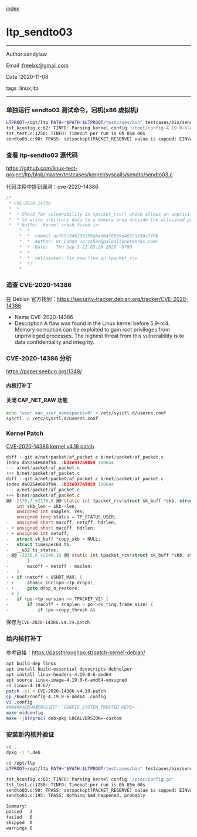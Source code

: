 [index](./index.md)

# ltp_sendto03

---

Author:sandylaw

Email :freelxs@gmail.com

Date :2020-11-06

tags :linux;ltp

---

### 单独运行 sendto03 测试命令，宕机(x86 虚拟机)

```bash
LTPROOT=/opt/ltp PATH="$PATH:$LTPROOT/testcases/bin" testcases/bin/sendto03
tst_kconfig.c:62: TINFO: Parsing kernel config '/boot/config-4.19.0-6-amd64'
tst_test.c:1250: TINFO: Timeout per run is 0h 05m 00s
sendto03.c:90: TPASS: setsockopt(PACKET_RESERVE) value is capped: EINVAL (22)
```

### 查看 ltp-sendto03 源代码

<https://github.com/linux-test-project/ltp/blob/master/testcases/kernel/syscalls/sendto/sendto03.c>

代码注释中提到漏洞：cve-2020-14386

```c
/*
 * CVE-2020-14386
 *  *
 *  * Check for vulnerability in tpacket_rcv() which allows an unprivileged user
 *  * to write arbitrary data to a memory area outside the allocated packet
 *  * buffer. Kernel crash fixed in:
     *  *
     *  *  commit acf69c946233259ab4d64f8869d4037a198c7f06
     *  *  Author: Or Cohen <orcohen@paloaltonetworks.com>
     *  *  Date:   Thu Sep 3 21:05:28 2020 -0700
     *  *
     *  *  net/packet: fix overflow in tpacket_rcv
     *  */
     *
```

### 追查 CVE-2020-14386

在 Debian 官方找到：<https://security-tracker.debian.org/tracker/CVE-2020-14386>

- Name CVE-2020-14386
- Description A flaw was found in the Linux kernel before 5.9-rc4. Memory corruption can be exploited to gain root privileges from unprivileged processes. The highest threat from this vulnerability is to data confidentiality and integrity.

### CVE-2020-14386 分析

<https://paper.seebug.org/1348/>

#### 内核打补丁

#### 关闭 CAP_NET_RAW 功能

```bash
echo "user.max_user_namespaces=0" > /etc/sysctl.d/userns.conf
sysctl -p /etc/sysctl.d/userns.conf
```

### Kernel Patch

[CVE-2020-14386 kernel v4.19 patch](https://git.kernel.org/pub/scm/linux/kernel/git/torvalds/linux.git/diff/?id=acf69c946233259ab4d64f8869d4037a198c7f06)

```c
diff --git a/net/packet/af_packet.c b/net/packet/af_packet.c
index da8254e680f94..2b33e977a9059 100644
--- a/net/packet/af_packet.c
+++ b/net/packet/af_packet.c
diff --git a/net/packet/af_packet.c b/net/packet/af_packet.c
index da8254e680f94..2b33e977a9059 100644
--- a/net/packet/af_packet.c
+++ b/net/packet/af_packet.c
@@ -2170,7 +2170,8 @@ static int tpacket_rcv(struct sk_buff *skb, struct net_device *dev,
    int skb_len = skb->len;
    unsigned int snaplen, res;
    unsigned long status = TP_STATUS_USER;
-   unsigned short macoff, netoff, hdrlen;
- + unsigned short macoff, hdrlen;
- + unsigned int netoff;
-   struct sk_buff *copy_skb = NULL;
-   struct timespec64 ts;
-   __u32 ts_status;
- @@ -2239,6 +2240,10 @@ static int tpacket_rcv(struct sk_buff *skb, struct net_device *dev,
-       }
-       macoff = netoff - maclen;
-   }
- + if (netoff > USHRT_MAX) {
- +     atomic_inc(&po->tp_drops);
- +     goto drop_n_restore;
- + }
-   if (po->tp_version <= TPACKET_V2) {
-       if (macoff + snaplen > po->rx_ring.frame_size) {
-           if (po->copy_thresh &&
```

保存为`CVE-2020-14386.v4.19.patch`

### 给内核打补丁

参考链接：<https://passthroughpo.st/patch-kernel-debian/>

```bash
apt build-dep linux
apt install build-essential devscripts debhelper
apt install linux-headers-4.19.0-6-amd64
apt source linux-image-4.19.0-6-amd64-unsigned
cd linux-4.19.67/
patch -p1 < CVE-2020-14386.v4.19.patch
cp /boot/config-4.19.0-6-amd64 .config
vi .config
######找到并删除认证行：`CONFIG_SYSTEM_TRUSTED_KEYS=`
make oldconfig
make -j$(nproc) deb-pkg LOCALVERSION=-custom
```

### 安装新内核并验证

```bash
cd ..
dpkg -i *.deb
```

```bash
cd /opt/ltp
LTPROOT=/opt/ltp PATH="$PATH:$LTPROOT/testcases/bin" testcases/bin/sendto03

tst_kconfig.c:62: TINFO: Parsing kernel config '/proc/config.gz'
tst_test.c:1250: TINFO: Timeout per run is 0h 05m 00s
sendto03.c:90: TPASS: setsockopt(PACKET_RESERVE) value is capped: EINVAL (22)
sendto03.c:195: TPASS: Nothing bad happened, probably

Summary:
passed   2
failed   0
skipped  0
warnings 0
```
